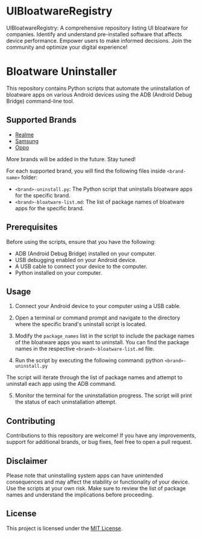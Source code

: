 # UIBloatwareRegistry
UIBloatwareRegistry: A comprehensive repository listing UI bloatware for companies. Identify and understand pre-installed software that affects device performance. Empower users to make informed decisions. Join the community and optimize your digital experience!

# Bloatware Uninstaller

This repository contains Python scripts that automate the uninstallation of bloatware apps on various Android devices using the ADB (Android Debug Bridge) command-line tool.

## Supported Brands

- [Realme](https://github.com/AnantMishra01/UIBloatwareRegistry/tree/main/Realme)
- [Samsung](https://github.com/AnantMishra01/UIBloatwareRegistry/tree/main/Samsung)
- [Oppo](https://github.com/AnantMishra01/UIBloatwareRegistry/tree/main/Oppo)

More brands will be added in the future. Stay tuned!

For each supported brand, you will find the following files inside `<brand-name>` folder:

- `<brand>-uninstall.py`: The Python script that uninstalls bloatware apps for the specific brand.
- `<brand>-bloatware-list.md`: The list of package names of bloatware apps for the specific brand.

## Prerequisites

Before using the scripts, ensure that you have the following:

- ADB (Android Debug Bridge) installed on your computer.
- USB debugging enabled on your Android device.
- A USB cable to connect your device to the computer.
- Python installed on your computer.
## Usage

1. Connect your Android device to your computer using a USB cable.

2. Open a terminal or command prompt and navigate to the directory where the specific brand's uninstall script is located.

3. Modify the `package_names` list in the script to include the package names of the bloatware apps you want to uninstall. You can find the package names in the respective `<brand>-bloatware-list.md` file.

4. Run the script by executing the following command:
python 
`<brand>-uninstall.py`
  
  

The script will iterate through the list of package names and attempt to uninstall each app using the ADB command.

5. Monitor the terminal for the uninstallation progress. The script will print the status of each uninstallation attempt.

## Contributing

Contributions to this repository are welcome! If you have any improvements, support for additional brands, or bug fixes, feel free to open a pull request.

## Disclaimer

Please note that uninstalling system apps can have unintended consequences and may affect the stability or functionality of your device. Use the scripts at your own risk. Make sure to review the list of package names and understand the implications before proceeding.

## License

This project is licensed under the [MIT License](LICENSE).

